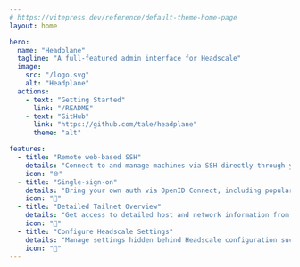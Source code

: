 ```yaml
---
# https://vitepress.dev/reference/default-theme-home-page
layout: home

hero:
  name: "Headplane"
  tagline: "A full-featured admin interface for Headscale"
  image:
    src: "/logo.svg"
    alt: "Headplane"
  actions:
    - text: "Getting Started"
      link: "/README"
    - text: "GitHub"
      link: "https://github.com/tale/headplane"
      theme: "alt"

features:
  - title: "Remote web-based SSH"
    details: "Connect to and manage machines via SSH directly through your web browser"
    icon: "🌐"
  - title: "Single-sign-on"
    details: "Bring your own auth via OpenID Connect, including popular solutions such as Google Workspace, Azure/Entra, Okta, etc."
    icon: "👥"
  - title: "Detailed Tailnet Overview"
    details: "Get access to detailed host and network information from each device residing within your Tailnet"
    icon: "🔎"
  - title: "Configure Headscale Settings"
    details: "Manage settings hidden behind Headscale configuration such as DNS, networking, auth controls, etc."
    icon: "📝"
---
```


